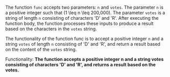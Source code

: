 The function `func` accepts two parameters: `n` and `votes`. The parameter `n` is a positive integer such that \(1 \leq n \leq 200,000\). The parameter `votes` is a string of length `n` consisting of characters 'D' and 'R'. After executing the function body, the function processes these inputs to produce a result based on the characters in the `votes` string. 

The functionality of the function func is to accept a positive integer `n` and a string `votes` of length `n` consisting of 'D' and 'R', and return a result based on the content of the `votes` string. 

Functionality: **The function accepts a positive integer n and a string votes consisting of characters 'D' and 'R', and returns a result based on the votes.**